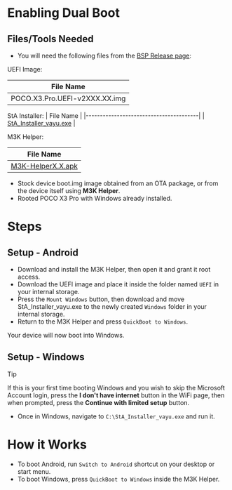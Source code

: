 # Enabling Dual Boot

## Files/Tools Needed 

- You will need the following files from the [BSP Release page](https://github.com/woa-vayu/POCOX3Pro-Releases/releases/latest):

UEFI Image:

| File Name                              |
|----------------------------------------|
| POCO.X3.Pro.UEFI-v2XXX.XX.img          |

StA Installer:
| File Name                              |
|----------------------------------------|
| [StA_Installer_vayu.exe](https://github.com/woa-vayu/POCOX3Pro-Guides/raw/main/Files/StA_Installer_vayu.exe)                |

M3K Helper:

| File Name                              |
|----------------------------------------|
| [M3K-HelperX.X.apk](https://github.com/woa-vayu/WoA-Helper-M3K/releases/latest)                |

- Stock device boot.img image obtained from an OTA package, or from the device itself using **M3K Helper**.
- Rooted POCO X3 Pro with Windows already installed.

# Steps 

## Setup - Android

- Download and install the M3K Helper, then open it and grant it root access.
- Download the UEFI image and place it inside the folder named ```UEFI``` in your internal storage.
- Press the ```Mount Windows``` button, then download and move StA_Installer_vayu.exe to the newly created ```Windows``` folder in your internal storage.
- Return to the M3K Helper and press ```QuickBoot to Windows```.

Your device will now boot into Windows.

## Setup - Windows
> [!Tip]
> If this is your first time booting Windows and you wish to skip the Microsoft Account login, press the **I don't have internet** button in the WiFi page, then when prompted, press the **Continue with limited setup** button.

- Once in Windows, navigate to ```C:\StA_Installer_vayu.exe``` and run it.

# How it Works

- To boot Android, run ```Switch to Android``` shortcut on your desktop or start menu.
- To boot Windows, press ```QuickBoot to Windows``` inside the M3K Helper.